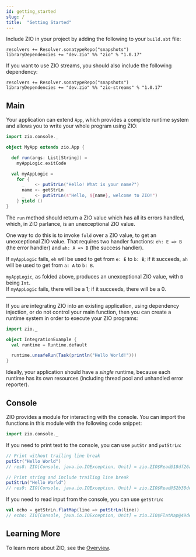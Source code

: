 ```yaml
---
id: getting_started
slug: /
title:  "Getting Started"
---
```


Include ZIO in your project by adding the following to your `build.sbt` file:

```
resolvers += Resolver.sonatypeRepo("snapshots")
libraryDependencies += "dev.zio" %% "zio" % "1.0.17"
```

If you want to use ZIO streams, you should also include the following dependency:

```
resolvers += Resolver.sonatypeRepo("snapshots")
libraryDependencies += "dev.zio" %% "zio-streams" % "1.0.17"
```

## Main

Your application can extend `App`, which provides a complete runtime system and allows you to write your whole program using ZIO:

```scala
import zio.console._

object MyApp extends zio.App {

  def run(args: List[String]) =
    myAppLogic.exitCode

  val myAppLogic =
    for {
      _    <- putStrLn("Hello! What is your name?")
      name <- getStrLn
      _    <- putStrLn(s"Hello, ${name}, welcome to ZIO!")
    } yield ()
}
```
The `run` method should return a ZIO value which has all its errors handled,  
which, in ZIO parlance, is an unexceptional ZIO value.  

One way to do this is to invoke `fold` over a ZIO value, to get an unexceptional ZIO value.
That requires two handler functions: `eh: E => B` (the error handler) and `ah: A => B` (the success handler).

If `myAppLogic` fails, `eh` will be used to get from `e: E` to `b: B`;
if it succeeds, `ah` will be used to get from `a: A` to `b: B`. 

`myAppLogic`, as folded above, produces an unexceptional ZIO value, with `B` being `Int`.  
If `myAppLogic` fails, there will be a 1; if it succeeds, there will be a 0.

---

If you are integrating ZIO into an existing application, using dependency injection, or do not control your main function, then you can create a runtime system in order to execute your ZIO programs:

```scala
import zio._

object IntegrationExample {
  val runtime = Runtime.default

  runtime.unsafeRun(Task(println("Hello World!")))
}
```

Ideally, your application should have a _single_ runtime, because each runtime has its own resources (including thread pool and unhandled error reporter).

## Console

ZIO provides a module for interacting with the console. You can import the functions in this module with the following code snippet:

```scala
import zio.console._
```

If you need to print text to the console, you can use `putStr` and `putStrLn`:

```scala
// Print without trailing line break
putStr("Hello World")
// res8: ZIO[Console, java.io.IOException, Unit] = zio.ZIO$Read@18df26a1

// Print string and include trailing line break
putStrLn("Hello World")
// res9: ZIO[Console, java.io.IOException, Unit] = zio.ZIO$Read@52b30dcd
```

If you need to read input from the console, you can use `getStrLn`:

```scala
val echo = getStrLn.flatMap(line => putStrLn(line))
// echo: ZIO[Console, java.io.IOException, Unit] = zio.ZIO$FlatMap@49de1505
```

## Learning More

To learn more about ZIO, see the [Overview](overview/index.md).
